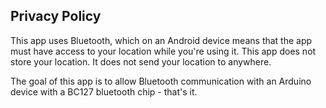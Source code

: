 ## Privacy Policy

This app uses Bluetooth, which on an Android device means that the app must have access to your location while you're using it.  This app does not store your location.  It does not send your location to anywhere.

The goal of this app is to allow Bluetooth communication with an Arduino device with a BC127 bluetooth chip - that's it.

